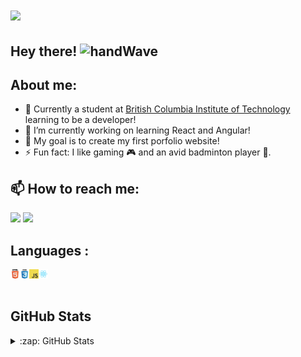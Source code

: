 # ![](https://i.imgur.com/64mGu9T.jpg)

## Hey there! <img src= "https://i.imgur.com/NW7bdvZ.gif" alt= "handWave" width="30px" height= "30px" />

## About me:

-   🌱 Currently a student at [British Columbia Institute of Technology](https://www.bcit.ca/study/programs/699ccertt) learning to be a developer!
-   🔭 I’m currently working on learning React and Angular!
-   🥅 My goal is to create my first porfolio website!
-   ⚡ Fun fact: I like gaming :video_game: and an avid badminton player 🏸.
    <br />

## 📫 How to reach me:

[<img src="https://img.icons8.com/color/48/000000/linkedin.png" width="3.5%"/>](https://www.linkedin.com/in/kalvin-tang-b85037ba/)
<a href="mailto:kalvintang89@gmail.com"> <img src="https://img.icons8.com/fluent/48/000000/gmail.png" width="3.5%"/> </a>

## Languages :

<img align="left" alt="HTML5" width="3%" src="https://raw.githubusercontent.com/github/explore/80688e429a7d4ef2fca1e82350fe8e3517d3494d/topics/html/html.png" />
<img align="left" alt="CSS3" width="3%" src="https://raw.githubusercontent.com/github/explore/80688e429a7d4ef2fca1e82350fe8e3517d3494d/topics/css/css.png" />
<img align="left" alt="JavaScript" width="3%" src="https://raw.githubusercontent.com/github/explore/80688e429a7d4ef2fca1e82350fe8e3517d3494d/topics/javascript/javascript.png" />
<img align="left" alt="React" width="3%" src="https://raw.githubusercontent.com/github/explore/80688e429a7d4ef2fca1e82350fe8e3517d3494d/topics/react/react.png" />

<br/>
<br/>

## GitHub Stats

<details>
  <summary>:zap: GitHub Stats</summary>

  <img align="left" alt="kalTang's GitHub Stats" src="https://github-readme-stats.kaltang.vercel.app//api?username=KalTang&show_icons=true&hide_border=true" />

<br/>

#### If you like coffee, here's a coffee parrot!

[<img src="https://cultofthepartyparrot.com/parrots/coffeeparrot.gif" width= "30px" height="30px"/>](https://cultofthepartyparrot.com/)

</details>

<!--
**KalTang/KalTang** is a ✨ _special_ ✨ repository because its `README.md` (this file) appears on your GitHub profile. -->

